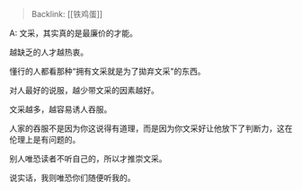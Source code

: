 > Backlink: [[铁鸡蛋]]

A: 文采，其实真的是最廉价的才能。

越缺乏的人才越热衷。

懂行的人都看那种“拥有文采就是为了拋弃文采"的东西。

对人最好的说服，越少带文采的因素越好。

文采越多，越容易诱人吞服。

人家的吞服不是因为你这说得有道理，而是因为你文采好让他放下了判断力，这在伦理上是有问题的。

别人唯恐读者不听自己的，所以才推崇文采。

说实话，我则唯恐你们随便听我的。
